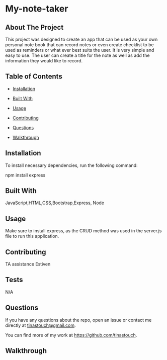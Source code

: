 # My-note-taker
  

  ## About The Project

  This project was designed to create an app that can be used as your own personal note book that can record notes or even create checklist to be used as reminders or what ever best suits the user. It is very simple and easy to use. The user can create a title for the note as well as add the information they would like to record.

  ## Table of Contents

  * [Installation](#installation)

  * [Built With](#languages)
  
  * [Usage](#usage)

  * [Contributing](#contributing)

  * [Questions](#questions)
   
  * [Walkthrough](#walkthrough)

  ## Installation

  To install necessary dependencies, run the following command:
  
  npm install express

  ## Built With

  JavaScript,HTML,CSS,Bootstrap,Express, Node

  ## Usage

  Make sure to install express, as the CRUD method was used in the server.js file to run this application.
  

  ## Contributing

  TA assistance Estiven

## Tests

N/A
 

## Questions

If you have any questions about the repo, open an issue or contact me directly at
tinastouch@gmail.com. 

You can find more of my work at https://github.com/tinastouch.

## Walkthrough

